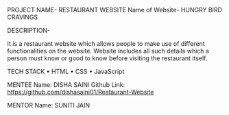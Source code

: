 PROJECT NAME- 
RESTAURANT WEBSITE
Name of Website- HUNGRY BIRD CRAVINGS

DESCRIPTION-

It is a restaurant website which allows people to make use of different functionalities on the website. Website includes all such details which a person must know or good to know before visiting the restaurant itself.

TECH STACK
• HTML • CSS • JavaScript

MENTEE
Name: DISHA SAINI 
Github Link: https://github.com/dishasaini01/Restaurant-Website

MENTOR
Name: SUNITI JAIN

